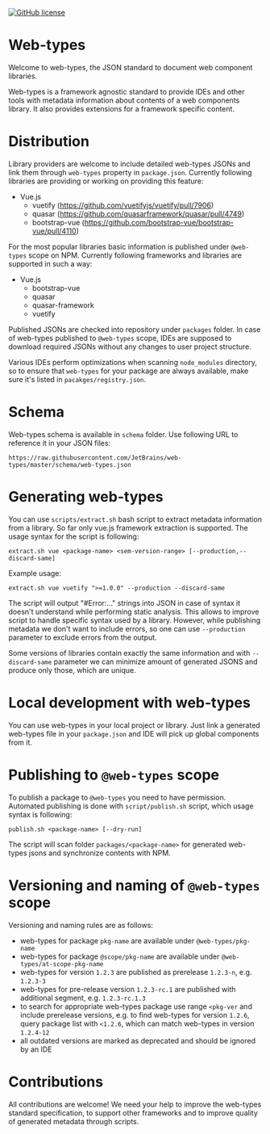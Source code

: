 [![GitHub license](https://img.shields.io/badge/license-Apache%20License%202.0-blue.svg?style=flat)](https://www.apache.org/licenses/LICENSE-2.0)

# Web-types

Welcome to web-types, the JSON standard to document web component libraries.

Web-types is a framework agnostic standard to provide IDEs and other tools with metadata information about contents 
of a web components library. It also provides extensions for a framework specific content.

# Distribution

Library providers are welcome to include detailed web-types JSONs and link them through `web-types`
property in `package.json`. Currently following libraries are providing or working on providing this feature:
 * Vue.js
   * vuetify (https://github.com/vuetifyjs/vuetify/pull/7906)
   * quasar (https://github.com/quasarframework/quasar/pull/4749)
   * bootstrap-vue (https://github.com/bootstrap-vue/bootstrap-vue/pull/4110)

For the most popular libraries basic information is published under `@web-types` scope on NPM. 
Currently following frameworks and libraries are supported in such a way:
 * Vue.js
    * bootstrap-vue 
    * quasar
    * quasar-framework
    * vuetify 

Published JSONs are checked into repository under `packages` folder. In case of web-types published to `@web-types` scope,  IDEs are supposed to download required JSONs without any changes to user project structure.

Various IDEs perform optimizations when scanning `node_modules` directory, so to ensure that `web-types` for 
your package are always available, make sure it's listed in `pacakges/registry.json`.

# Schema

Web-types schema is available in `schema` folder. Use following URL to reference it in your JSON files:
```
https://raw.githubusercontent.com/JetBrains/web-types/master/schema/web-types.json
```

# Generating web-types

You can use `scripts/extract.sh` bash script to extract metadata information from a library. 
So far only vue.js framework extraction is supported. The usage syntax for the script is following:

```
extract.sh vue <package-name> <sem-version-range> [--production,--discard-same]
```
Example usage:
```
extract.sh vue vuetify ">=1.0.0" --production --discard-same
```
The script will output "#Error:..." strings into JSON in case of syntax it doesn't understand
while performing static analysis. This allows to improve script to handle specific syntax used
by a library. However, while publishing metadata we don't want to include errors, so one can
use `--production` parameter to exclude errors from the output. 

Some versions of libraries contain exactly the same information and with `--discard-same` parameter
we can minimize amount of generated JSONS and produce only those, which are unique.

# Local development with web-types

You can use web-types in your local project or library. Just link a generated web-types file in your `package.json` and IDE will pick up global components from it.

# Publishing to `@web-types` scope

To publish a package to `@web-types` you need to have permission. Automated publishing is done with
`script/publish.sh` script, which usage syntax is following:
```
publish.sh <package-name> [--dry-run]
```
The script will scan folder `packages/<package-name>` for generated web-types jsons and synchronize
contents with NPM. 

# Versioning and naming of `@web-types` scope
Versioning and naming rules are as follows:
* web-types for package `pkg-name` are available under `@web-types/pkg-name`
* web-types for package `@scope/pkg-name` are available under `@web-types/at-scope-pkg-name`
* web-types for version `1.2.3` are published as prerelease `1.2.3-n`, e.g. `1.2.3-3`
* web-types for pre-release version `1.2.3-rc.1` are published with additional segment, 
  e.g. `1.2.3-rc.1.3`
* to search for appropriate web-types package use range `<pkg-ver` and include prerelease versions, 
  e.g. to find web-types for version `1.2.6`, query package list with `<1.2.6`, which can match 
  web-types in version `1.2.4-12` 
* all outdated versions are marked as deprecated and should be ignored by an IDE

# Contributions

All contributions are welcome! We need your help to improve the web-types standard specification,
to support other frameworks and to improve quality of generated metadata through scripts. 
